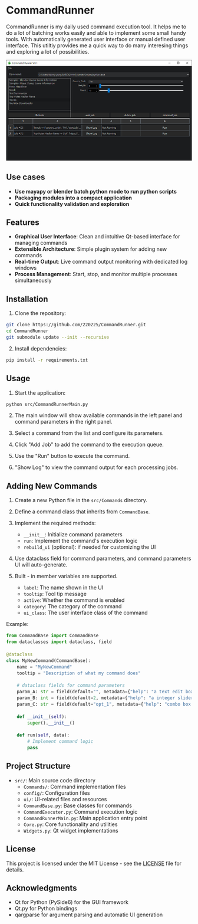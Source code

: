 # CommandRunner
CommandRunner is my daily used command execution tool. It helps me to do a lot of batching works easily and able to implement some small handy tools.
With automatically generated user interface or manual defined user interface. This utiltiy provides me a quick way to do many interesing things and exploring a lot of possibilities.

![screenshot_1](images/screenshot_1.png)



## Use cases
- **Use mayapy or blender batch python mode to run python scripts**
- **Packaging modules into a compact application**
- **Quick functionality validation and exploration**

## Features

- **Graphical User Interface**: Clean and intuitive Qt-based interface for managing commands
- **Extensible Architecture**: Simple plugin system for adding new commands
- **Real-time Output**: Live command output monitoring with dedicated log windows
- **Process Management**: Start, stop, and monitor multiple processes simultaneously

## Installation

1. Clone the repository:
```bash
git clone https://github.com/220225/CommandRunner.git
cd CommandRunner
git submodule update --init --recursive

```

2. Install dependencies:
```bash
pip install -r requirements.txt
```

## Usage

1. Start the application:
```bash
python src/CommandRunnerMain.py
```

2. The main window will show available commands in the left panel and command parameters in the right panel.

3. Select a command from the list and configure its parameters.

4. Click "Add Job" to add the command to the execution queue.

5. Use the "Run" button to execute the command.

6. "Show Log" to view the command output for each processing jobs.

## Adding New Commands

1. Create a new Python file in the `src/Commands` directory.
2. Define a command class that inherits from `CommandBase`.
3. Implement the required methods:
   - `__init__`: Initialize command parameters
   - `run`: Implement the command's execution logic
   - `rebuild_ui` (optional): if needed for customizing the UI

4. Use dataclass field for command parameters, and command parameters UI will auto-generate.
5. Built - in member variables are supported.
    - `label`: The name shown in the UI
    - `tooltip`: Tool tip message
    - `active`: Whether the command is enabled
    - `category`: The category of the command
    - `ui_class`: The user interface class of the command

Example:
```python
from CommandBase import CommandBase
from dataclasses import dataclass, field

@dataclass
class MyNewCommand(CommandBase):
    name = "MyNewCommand"
    tooltip = "Description of what my command does"

    # dataclass fields for command parameters
    param_A: str = field(default="", metadata={"help": "a text edit box"})
    param_B: int = field(default=2, metadata={"help": "a integer slider"})
    param_C: str = field(default="opt_1", metadata={"help": "combo box with opt_1 and opt_2 option", "items": ["opt_1", "opt_2"]})

    def __init__(self):
        super().__init__()

    def run(self, data):
        # Implement command logic
        pass
```

## Project Structure

- `src/`: Main source code directory
  - `Commands/`: Command implementation files
  - `config/`: Configuration files
  - `ui/`: UI-related files and resources
  - `CommandBase.py`: Base classes for commands
  - `CommandExecuter.py`: Command execution logic
  - `CommandRunnerMain.py`: Main application entry point
  - `Core.py`: Core functionality and utilities
  - `Widgets.py`: Qt widget implementations

## License

This project is licensed under the MIT License - see the [LICENSE](LICENSE) file for details.

## Acknowledgments

- Qt for Python (PySide6) for the GUI framework
- Qt.py for Python bindings
- qargparse for argument parsing and automatic UI generation
